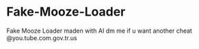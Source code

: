 # Fake-Mooze-Loader
Fake Mooze Loader maden with AI dm me if u want another cheat @you.tube.com.gov.tr.us
